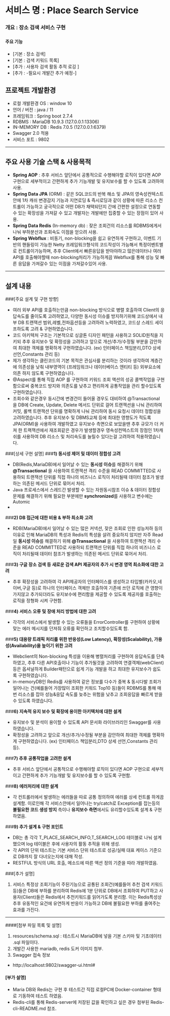 # 서비스 명 : Place Search Service

### 개요 : 장소 검색 서비스 구현
###
#### 주요 기능
* [기본 : 장소 검색]
* [기본 : 검색 키워드 목록]
* [추가 : 사용자 검색 활동 추적 로깅 ]
* [추가 : -필요시 개발간 추가 예정-]

## 프로젝트 개발환경
- 로컬 개발환경 OS : window 10
- 언어 / 버전 : java / 11
- 프레임워크 : Spring boot 2.7.4
- RDBMS : MariaDB 10.9.3 (127.0.0.1:13306)
- IN-MEMORY DB : Redis 7.0.5 (127.0.0.1:6379)
- Swagger 2.0 적용
- 서비스 포트 : 9802
* * *
## 주요 사용 기술 스택 & 사용목적
- **Spring AOP**
 : 추후 서비스 앞단에서 공통적으로 수행해야할 로직이 있다면 AOP 구현으로 세부적이고 간편하게 추가 기능개발 및 유지보수를 할 수 있도록 고려하여 사용.
- **Spring Data JPA** (ORM) : 같은 SQL코드의 반복 해소 및 JPA의 영속성컨텍스트안에 1차 캐쉬 변경감지 기능과 지연로딩 & 즉시로딩과 같이 상황에 따른 리소스 컨트롤이 가능하고 궁극적으로
어떤 DB가 채택되던지 간에 간편한 설정으로 연동할 수 있는 확장성을 가져갈 수 있고 개발자는 개발에만 집중할 수 있는 장점이 있어 사용.
- **Spring Data Redis** (In-memory db) : 잦은 조회건의 리소스를 RDBMS에게서 나눠 부하분산과 조회속도 이점을 얻으려 사용. 
- **Spring Webflux** : 비동기, non-blocking을 쉽고 유연하게 구현하고, 이벤트 기반의 핸들링이 가능한 Netty 프레임워크형식의 코드작성이 가능해서 특정이벤트별로 컨트롤이가능하며,
추후 Client에서 빠른응답을 받아야하고 많은데이터나 여러 API를 호출해야할때 non-blocking처리가 가능하게끔 Webflux를 통해 성능 및 빠른 응답을 가져갈수 있는 이점을 가져갈수있어 사용.
  
* * *
## 설계 내용
###[주요 설계 및 구현 방향]

- 여러 외부 API를 호출하는만큼 non-blocking 방식으로 병렬 호출하여 Client의 응답속도를 줄이도록 고려하였고, 다양한 동시성 이슈를 방지하기위해 코드상에서 내부 DB 트랜잭션 범위,레벨,전파옵션등을 고려하려 노력하였고, 코드상 스레드 세이프하도록 고려 & 구현하였습니다.
- 코드 아키텍처 구조는 기본적으로 싱글톤 디자인 패턴을 사용하고 SOLID원칙을 지키되 추후 유지보수 및 확정성을 고려하고 앞으로 개선/추가/수정될 부분을 감안하여 최대한 객체를 명확하게 구현하였습니다. (ex) 인터페이스 책임분리,DTO 상세 선언,Constants 관리 등)
- 제가 생각하는 클린코드의 기본 목적은 관심사를 분리하는 것이라 생각하여 계층간에 의존성을 낮춰 내부영역이 (프레임워크나 데이터베이스 엔티티 등) 외부요소에 의존 하지 않도록 구현하였습니다.
- @Aspect를 통해 직접 AOP 를 구현하여 키워드 조회 액션의 성공 콜백작업을 구현함으로써 중복코드 방지와 의존도를 낮추고 편리하게 공통작업을 관리 할수있도록 구현하였습니다.
- 조회수와 같은경우 동시간에 변경건이 들어올 경우도 대비하여 @Transactional 을 DB에 Create, Update, Delete 메서드 단위로 걸어 트랜잭션을 나눠 관리하여 커밋, 롤백 트랜잭션 단위를 명확하게 나눠 관리하여 동시 요청시 데이터 정합성을 고려하였습니다.
추후 유지보수 및 DBMS교체 등에 최대한 영향도가 적도록 JPA(ORM)을 사용하여 개발하였고 유지보수 측면으로 보았을땐 추후 규모가 더 커져 한 트랙잭션에서 재조회같은 경우가 발생할경우 영속성컨텍스트의 장점인 1차캐쉬를 사용하여 DB 리소스 및 처리속도를 늘릴수 있다는걸 고려하여 적용하였습니다.

###[상세 구현 설명]
###**1) 동시성 제어 및 데이터 정합성 고려**

- DB(Redis,MariaDB)에서 일어날 수 있는 **동시성 이슈**를 해결하기 위해 **@Transactional** 을 사용하여 트랜잭션 격리 수준을 READ COMMITTED로 사용하되 트랜잭션 단위를 직접
하나의 비즈니스 로직이 처리될때 데이터 참조가 발생하는 의존된 메서드 단위로 묶어서 처리.
- Java 프로세스에서 스레드간 발생할 수 있는 자원동시참조 이슈 & 데이터 정합성 문제를 해결하기 위해 필요한 부분에만 **synchronized**를 사용하고 변수에는 Automic
- 
###**2) DB 접근에 대한 비용 & 부하 최소화 고려**
- RDB(MariaDB)에서 일어날 수 있는 많은 커넥션, 잦은 조회로 인한 성능저하 등의 이유로 인해 MariaDB의 특성과 Redis의 특성을 살려 중요하지 않지만 자주 Read 일 **동시성 이슈**를 해결하기 위해 **@Transactional** 을 사용하여 트랜잭션 격리 수준을 READ COMMITTED로 사용하되 트랜잭션 단위를 직접
  하나의 비즈니스 로직이 처리될때 데이터 참조가 발생하는 의존된 메서드 단위로 묶어서 처리.


###**3) 구글 장소 검색 등 새로운 검색 API 제공자의 추가 시 변경 영역 최소화에 대한 고려**
- 추후 확장성을 고려하여 각 API제공자의 인터페이스를 생성하고 타입별(카카오,네이버,구글 등)로 하나의 인터페이스 객체만 호출하여 기존에 쓰던 로직에 큰 영향이 가지않고 추가되더라도 유지보수에 편리함을 제공할 수 있도록
  제공자를 호출하는 로직을 정형화 시켜 구현함.

###**4) 서비스 오류 및 장애 처리 방법에 대한 고려**
- 각각의 서비스에서 발생할 수 있는 오류들을 ErrorController를 구현하여 상황에 맞는 에러 메시지를 던져줘 오류를 확인하고 조치할수있도록 함.

###**5) 대용량 트래픽 처리를 위한 반응성(Low Latency), 확장성(Scalability), 가용성(Availability)을 높이기 위한 고려**
- Webclient의 Non-blocking 특성을 이용해 병렬처리를 구현하여 응답속도를 단축하였고, 추후 다른 API호출이나 기능이 추가될것을 고려하여 연결객체(webClient)등은
옵셔널하게 Builder패턴으로 쉽게 기능 개발을 하고 최대한 유지보수가 쉽도록 구현하였습니다.
- in-memoryDB인 Redis를 사용하여 같은 정보를 다수가 중복 & 동시다발 조회가 일어나는 건(예를들어 가장많이 조회한 키워드 Top10 등)들이 RDBMS를 통해 매번 리소스를 잡아 
성능&응답 속도를 늦추는 위험을 낮추고 조회응답을 빠르게 받을수 있도록 하였습니다.


###**6) 지속적 유지 보수 및 확장에 용이한 아키텍처에 대한 설계**
- 유지보수 및 분석이 용이할 수 있도록 API 문서화 라이브러리인 Swagger를 사용하였습니다. 
- 확정성을 고려하고 앞으로 개선/추가/수정될 부분을 감안하여 최대한 객체를 명확하게 구현하였습니다. (ex) 인터페이스 책임분리,DTO 상세 선언,Constants 관리 등).


###**7) 추후 공통작업을 고려한 설계**
- 추후 서비스 앞단에서 공통적으로 수행해야할 로직이 있다면 AOP 구현으로 세부적이고 간편하게 추가 기능개발 및 유지보수를 할 수 있도록 구현함.

###**8) 에러처리에 대한 설계**
- 각 컨트롤러에서 발생하는 에러들을 따로 공통 정의하여 에러를 상세 컨트롤 하게끔 설계함. 이로인해 각 서비스안에서 일어나는 try/catch로 Exception를 잡는등의
**불필요한 코드 생성 방지** 측이나 **유지보수 측면**에서도 유리할수있도록 설계 & 구현하였음.

###**9) 추가 설계 & 구현 포인트**
- DB는 총 각각 T_PLACE_SEARCH_INFO,T_SEARCH_LOG 테이블로 나눠 설계했으며 log 테이블은 후에 사용자의 활동 추적을 위해 생성.
- 각 API의 단위 테스트는 기본 서비스 단위 테스트로 성공/실패 대표 케이스 기준으로 DB까지 잘 다녀오는지에 대해 작성.
- RESTFUL 방식의 URL 호출, 메소드에 따른 액션 정의 기준을 따라 개발하였음.
  
  


###[추가 설명]
1) 서비스 특정상 조회기능이 주된기능으로 공통된 조회건(예를들어 추천 검색 키워드 등)들은 DB에 부하를 분리하여 Redis에 1분 단위로 DB에서 조회하여 PUT하고
사용자(Client)들은 Redis에서 추천키워드를 읽어가도록 분리함. 이는 Redis특성상 추후 유동적인 요건에 유연하게 반응이 가능하고 DB에 불필요한 부하를 줄여주는 효과를 가진다.

* * *
####[첨부 파일 목록 및 설명]
1. resources/schema.sql : 테스트시 MariaDB에 넣을 기본 스키마 및 기초데이터 .sql 파일이다.
2. 개발간 사용한 mariadb, redis 도커 이미지 첨부.
3. Swagger 접속 정보
- http://localhost:9802/swagger-ui.html#

#### [부가 설명]
- Maria DB와 Redis는 구현 후 테스트간 직접 로컬PC에 Docker-container 형태로 기동하여 테스트 하였음.
- Redis-cli를 통해 Redis-server에 저장된 값을 확인하고 싶은 경우 첨부된 Redis-cli-README.md 참조.